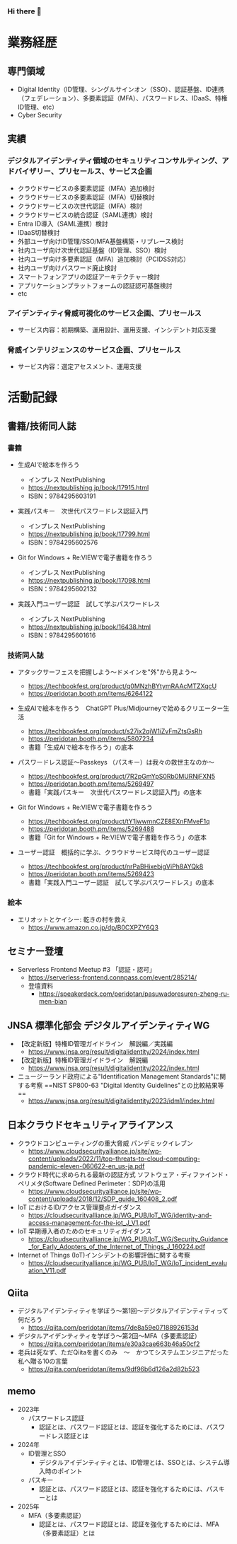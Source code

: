 ### Hi there 👋

<!--
**peridotan/peridotan** is a ✨ _special_ ✨ repository because its `README.md` (this file) appears on your GitHub profile.

Here are some ideas to get you started:

- 🔭 I’m currently working on ...
- 🌱 I’m currently learning ...
- 👯 I’m looking to collaborate on ...
- 🤔 I’m looking for help with ...
- 💬 Ask me about ...
- 📫 How to reach me: ...
- 😄 Pronouns: ...
- ⚡ Fun fact: ...
-->

# 業務経歴
## 専門領域
- Digital Identity（ID管理、シングルサインオン（SSO）、認証基盤、ID連携（フェデレーション）、多要素認証（MFA）、パスワードレス、IDaaS、特権ID管理、etc）
- Cyber Security
  
## 実績
### デジタルアイデンティティ領域のセキュリティコンサルティング、アドバイザリー、プリセールス、サービス企画
- クラウドサービスの多要素認証（MFA）追加検討
- クラウドサービスの多要素認証（MFA）切替検討
- クラウドサービスの次世代認証（MFA）検討
- クラウドサービスの統合認証（SAML連携）検討
- Entra ID導入（SAML連携）検討
- IDaaS切替検討
- 外部ユーザ向けID管理/SSO/MFA基盤構築・リプレース検討
- 社内ユーザ向け次世代認証基盤（ID管理、SSO）検討
- 社内ユーザ向け多要素認証（MFA）追加検討（PCIDSS対応）
- 社内ユーザ向けパスワード廃止検討
- スマートフォンアプリの認証アーキテクチャー検討
- アプリケーションプラットフォームの認証認可基盤検討
- etc
  
### アイデンティティ脅威可視化のサービス企画、プリセールス
- サービス内容：初期構築、運用設計、運用支援、インシデント対応支援
  
### 脅威インテリジェンスのサービス企画、プリセールス
-  サービス内容：選定アセスメント、運用支援

# 活動記録
## 書籍/技術同人誌
### 書籍
- 生成AIで絵本を作ろう
	- インプレス NextPublishing
	- https://nextpublishing.jp/book/17915.html
	- ISBN：9784295603191

 - 実践パスキー　次世代パスワードレス認証入門
	- インプレス NextPublishing
	- https://nextpublishing.jp/book/17799.html
	- ISBN：9784295602576

 - Git for Windows + Re:VIEWで電子書籍を作ろう
	- インプレス NextPublishing
	- https://nextpublishing.jp/book/17098.html
 	- ISBN：9784295602132

- 実践入門ユーザー認証　試して学ぶパスワードレス
	- インプレス NextPublishing
	- https://nextpublishing.jp/book/16438.html
	- ISBN：9784295601616

### 技術同人誌
 - アタックサーフェスを把握しよう～ドメインを"外"から見よう～
 	- https://techbookfest.org/product/q0MNzhBYtymRAAcMTZXqcU
  	- https://peridotan.booth.pm/items/6264122

 - 生成AIで絵本を作ろう　ChatGPT Plus/Midjourneyで始めるクリエーター生活
	- https://techbookfest.org/product/s27ix2qiW1iZvFmZtsGsRh
 	- https://peridotan.booth.pm/items/5807234
  	- 書籍「生成AIで絵本を作ろう」の底本
    
- パスワードレス認証～Passkeys （パスキー）は我々の救世主なのか～
	- https://techbookfest.org/product/7R2pGmYpS0Rb0MURNjFXN5
 	- https://peridotan.booth.pm/items/5269497
	- 書籍「実践パスキー　次世代パスワードレス認証入門」の底本
   
- Git for Windows + Re:VIEWで電子書籍を作ろう
	- https://techbookfest.org/product/tY1jwwmnCZE8EXnFMveF1q
 	- https://peridotan.booth.pm/items/5269488
	- 書籍「Git for Windows + Re:VIEWで電子書籍を作ろう」の底本
   
 - ユーザー認証　概括的に学ぶ、クラウドサービス時代のユーザー認証
	- https://techbookfest.org/product/nrPaBHixebigViPh8AYQk8
 	- https://peridotan.booth.pm/items/5269423
	- 書籍「実践入門ユーザー認証　試して学ぶパスワードレス」の底本

### 絵本
- エリオットとケイシー: 乾きの村を救え
	- https://www.amazon.co.jp/dp/B0CXPZY6Q3

## セミナー登壇
- Serverless Frontend Meetup #3 「認証・認可」
	- https://serverless-frontend.connpass.com/event/285214/
	- 登壇資料
		- https://speakerdeck.com/peridotan/pasuwadoresuren-zheng-ru-men-bian

## JNSA 標準化部会 デジタルアイデンティティWG
- 【改定新版】特権ID管理ガイドライン　解説編／実践編
	- https://www.jnsa.org/result/digitalidentity/2024/index.html	
- 【改定新版】特権ID管理ガイドライン　解説編
	- https://www.jnsa.org/result/digitalidentity/2022/index.html
- ニュージーランド政府による"Identification Management Standards"に関する考察
==NIST SP800-63 "Digital Identity Guidelines"との比較結果等==
	- https://www.jnsa.org/result/digitalidentity/2023/idm1/index.html

## 日本クラウドセキュリティアライアンス
- クラウドコンピューティングの重大脅威 パンデミックイレブン
	- https://www.cloudsecurityalliance.jp/site/wp-content/uploads/2022/11/top-threats-to-cloud-computing-pandemic-eleven-060622-en_us-ja.pdf
- クラウド時代に求められる最新の認証方式 ソフトウェア・ディファインド・ペリメタ(Software Defined Perimeter：SDP)の活用
	- https://www.cloudsecurityalliance.jp/site/wp-content/uploads/2018/12/SDP_guide_160408_2.pdf
- IoT におけるID/アクセス管理要点ガイダンス
	- https://cloudsecurityalliance.jp/WG_PUB/IoT_WG/identity-and-access-management-for-the-iot_J_V1.pdf
- IoT 早期導入者のためのセキュリティガイダンス
	- https://cloudsecurityalliance.jp/WG_PUB/IoT_WG/Security_Guidance_for_Early_Adopters_of_the_Internet_of_Things_J_160224.pdf
- Internet of Things (IoT)インシデントの影響評価に関する考察
	- https://cloudsecurityalliance.jp/WG_PUB/IoT_WG/IoT_incident_evaluation_V11.pdf

## Qiita
- デジタルアイデンティティを学ぼう～第1回～デジタルアイデンティティって何だろう
	- https://qiita.com/peridotan/items/7de8a59e07188926153d
 -  デジタルアイデンティティを学ぼう～第2回～MFA（多要素認証）
	- https://qiita.com/peridotan/items/e30a3cae663b46a50cf2
 - 老兵は死なず、ただQiitaを書くのみ　～　かつてシステムエンジニアだった私へ贈る10の言葉
 	- https://qiita.com/peridotan/items/9df96b6d126a2d82b523

## memo
- 2023年
	- パスワードレス認証
		- 認証とは、パスワード認証とは、認証を強化するためには、パスワードレス認証とは
- 2024年
	- ID管理とSSO
		- デジタルアイデンティティとは、ID管理とは、SSOとは、システム導入時のポイント
	- パスキー
 		- 認証とは、パスワード認証とは、認証を強化するためには、パスキーとは
- 2025年
	- MFA（多要素認証）
 		- 認証とは、パスワード認証とは、認証を強化するためには、MFA（多要素認証）とは
